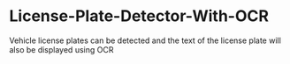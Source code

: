 # License-Plate-Detector-With-OCR
Vehicle license plates can be detected and the text of the license plate will also be displayed using OCR
